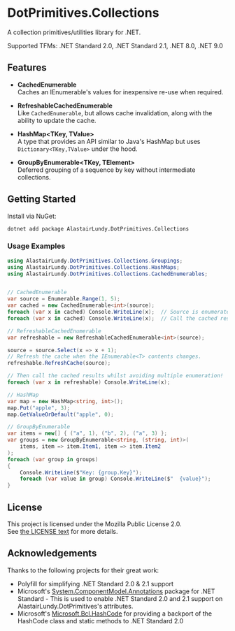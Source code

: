 # DotPrimitives.Collections
A collection primitives/utilities library for .NET.

Supported TFMs: .NET Standard 2.0, .NET Standard 2.1, .NET 8.0, .NET 9.0

## Features

- **CachedEnumerable**  
  Caches an IEnumerable's values for inexpensive re-use when required.

- **RefreshableCachedEnumerable**  
  Like `CachedEnumerable`, but allows cache invalidation, along with the ability to update the cache.

- **HashMap<TKey, TValue>**  
  A type that provides an API similar to Java's HashMap but uses ``Dictionary<TKey,TValue>`` under the hood.

- **GroupByEnumerable<TKey, TElement>**  
  Deferred grouping of a sequence by key without intermediate collections.

## Getting Started

Install via NuGet:

```
dotnet add package AlastairLundy.DotPrimitives.Collections
```

### Usage Examples

```csharp
using AlastairLundy.DotPrimitives.Collections.Groupings;
using AlastairLundy.DotPrimitives.Collections.HashMaps;
using AlastairLundy.DotPrimitives.Collections.CachedEnumerables;


// CachedEnumerable
var source = Enumerable.Range(1, 5);
var cached = new CachedEnumerable<int>(source);
foreach (var x in cached) Console.WriteLine(x);  // Source is enumerated once
foreach (var x in cached) Console.WriteLine(x);  // Call the cached results without enumerating the IEnumerable again!

// RefreshableCachedEnumerable
var refreshable = new RefreshableCachedEnumerable<int>(source);

source = source.Select(x => x + 1);
// Refresh the cache when the IEnumerable<T> contents changes.
refreshable.RefreshCache(source);

// Then call the cached results whilst avoiding multiple enumeration!
foreach (var x in refreshable) Console.WriteLine(x);

// HashMap
var map = new HashMap<string, int>();
map.Put("apple", 3);
map.GetValueOrDefault("apple", 0);

// GroupByEnumerable
var items = new[] { ("a", 1), ("b", 2), ("a", 3) };
var groups = new GroupByEnumerable<string, (string, int)>(
    items, item => item.Item1, item => item.Item2
);
foreach (var group in groups)
{
    Console.WriteLine($"Key: {group.Key}");
    foreach (var value in group) Console.WriteLine($"  {value}");
}
```

## License

This project is licensed under the Mozilla Public License 2.0.  
See [the LICENSE text](https://www.mozilla.org/en-US/MPL/2.0/) for more details.

## Acknowledgements
Thanks to the following projects for their great work:

* Polyfill for simplifying .NET Standard 2.0 & 2.1 support
* Microsoft's [System.ComponentModel.Annotations](https://www.nuget.org/packages/System.ComponentModel.Annotations) package for .NET Standard - This is used to enable .NET Standard 2.0 and 2.1 support on AlastairLundy.DotPrimitives's attributes.
* Microsoft's [Microsoft.Bcl.HashCode](https://github.com/dotnet/maintenance-packages) for providing a backport of the HashCode class and static methods to .NET Standard 2.0
